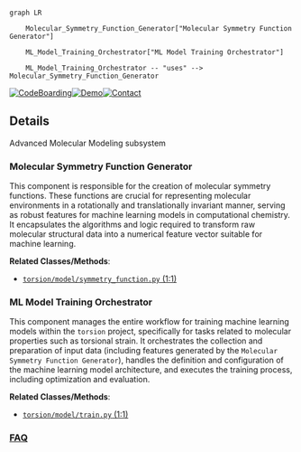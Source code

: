 ```mermaid

graph LR

    Molecular_Symmetry_Function_Generator["Molecular Symmetry Function Generator"]

    ML_Model_Training_Orchestrator["ML Model Training Orchestrator"]

    ML_Model_Training_Orchestrator -- "uses" --> Molecular_Symmetry_Function_Generator

```



[![CodeBoarding](https://img.shields.io/badge/Generated%20by-CodeBoarding-9cf?style=flat-square)](https://github.com/CodeBoarding/GeneratedOnBoardings)[![Demo](https://img.shields.io/badge/Try%20our-Demo-blue?style=flat-square)](https://www.codeboarding.org/demo)[![Contact](https://img.shields.io/badge/Contact%20us%20-%20contact@codeboarding.org-lightgrey?style=flat-square)](mailto:contact@codeboarding.org)



## Details



Advanced Molecular Modeling subsystem



### Molecular Symmetry Function Generator

This component is responsible for the creation of molecular symmetry functions. These functions are crucial for representing molecular environments in a rotationally and translationally invariant manner, serving as robust features for machine learning models in computational chemistry. It encapsulates the algorithms and logic required to transform raw molecular structural data into a numerical feature vector suitable for machine learning.





**Related Classes/Methods**:



- <a href="https://github.com/pfizer-opensource/torsional-strain/blob/master/torsion/model/symmetry_function.py#L1-L1" target="_blank" rel="noopener noreferrer">`torsion/model/symmetry_function.py` (1:1)</a>





### ML Model Training Orchestrator

This component manages the entire workflow for training machine learning models within the `torsion` project, specifically for tasks related to molecular properties such as torsional strain. It orchestrates the collection and preparation of input data (including features generated by the `Molecular Symmetry Function Generator`), handles the definition and configuration of the machine learning model architecture, and executes the training process, including optimization and evaluation.





**Related Classes/Methods**:



- <a href="https://github.com/pfizer-opensource/torsional-strain/blob/master/torsion/model/train.py#L1-L1" target="_blank" rel="noopener noreferrer">`torsion/model/train.py` (1:1)</a>









### [FAQ](https://github.com/CodeBoarding/GeneratedOnBoardings/tree/main?tab=readme-ov-file#faq)